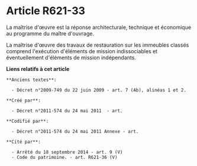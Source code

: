 # Article R621-33

La maîtrise d'œuvre est la réponse architecturale, technique et économique au programme du maître d'ouvrage.

La maîtrise d'œuvre des travaux de restauration sur les immeubles classés comprend l'exécution d'éléments de mission
indissociables et éventuellement d'éléments de mission indépendants.

**Liens relatifs à cet article**

	**Anciens textes**:

	  - Décret n°2009-749 du 22 juin 2009 - art. 7 (Ab), alinéas 1 et 2.

	**Créé par**:

	  - Décret n°2011-574 du 24 mai 2011  - art.

	**Codifié par**:

	  - Décret n°2011-574 du 24 mai 2011 Annexe - art.

	**Cité par**:

	  - Arrêté du 18 septembre 2014 - art. 9 (V)
	  - Code du patrimoine. - art. R621-36 (V)
